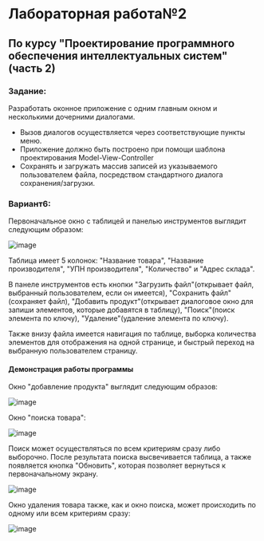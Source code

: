 # Лабораторная работа№2 #

## По курсу "Проектирование программного обеспечения интеллектуальных систем"(часть 2)

### Задание:

Разработать оконное приложение с одним главным окном и несколькими дочерними диалогами.
- Вызов диалогов осуществляется через соответствующие пункты меню.
- Приложение должно быть построено при помощи шаблона проектирования Model-View-Controller
- Сохранять и загружать массив записей из указываемого пользователем файла, посредством стандартного диалога сохранения/загрузки. 

### Вариант6:

Первоначальное окно с таблицей и панелью инструментов выглядит следующим образом:

![image](https://github.com/kvetkod/bsuir/assets/115100299/0ac5314e-938f-4201-9e57-f1da7b689d3c)

Таблица имеет 5 колонок: "Название товара", "Название производителя", "УПН производителя", "Количество" и "Адрес склада".

В панеле инструментов есть кнопки "Загрузить файл"(открывает файл, выбранный пользователем, если он имеется), "Сохранить файл"(сохраняет файл), "Добавить продукт"(открывает диалоговое окно для запиши элементов, которые добавятся в таблицу), "Поиск"(поиск элемента по ключу), "Удаление"(удаление элемента по ключу).

Также внизу файла имеется навигация по таблице, выборка количества элементов для отображения на одной странице, и быстрый переход на выбранную пользователем страницу.

#### Демонстрация работы программы

Окно "добавление продукта" выглядит следующим образов:

![image](https://github.com/kvetkod/bsuir/assets/115100299/af3dff50-650c-4633-b965-e3740ee96898)


Окно "поиска товара":

![image](https://github.com/kvetkod/bsuir/assets/115100299/7e205e52-0ed6-485c-82fe-7337bc796ead)


Поиск может осуществляться по всем критериям сразу либо выборочно. После результата поиска высвечивается таблица, а также появляется кнопка "Обновить", которая позволяет вернуться к первоначальному экрану.

![image](https://github.com/kvetkod/bsuir/assets/115100299/84c4727e-5a27-42c7-8727-411a4dce1545)



Окно удаления товара также, как и окно поиска, может происходить по одному или всем критериям сразу:

![image](https://github.com/kvetkod/bsuir/assets/115100299/9114e519-2180-41e4-a23e-1e60f1d12bfd)











